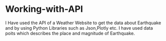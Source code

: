 # Working-with-API

I Have used the API of a Weather Website to get the data about Earthquake and by using Python Libraries such as Json,Plotly etc.
I have used data poits which describes the place and magnitude of Earthquake.
